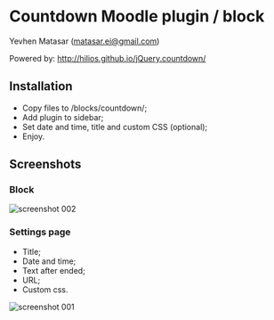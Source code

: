 # Countdown Moodle plugin / block
Yevhen Matasar (matasar.ei@gmail.com)

Powered by: http://hilios.github.io/jQuery.countdown/
## Installation
* Copy files to /blocks/countdown/;
* Add plugin to sidebar;
* Set date and time, title and custom CSS (optional);
* Enjoy.

## Screenshots
### Block
![screenshot 002](https://user-images.githubusercontent.com/6638367/29498017-340472d0-85fc-11e7-900d-f821aba6d4d2.png)
### Settings page
* Title;
* Date and time;
* Text after ended;
* URL;
* Custom css.

![screenshot 001](https://user-images.githubusercontent.com/6638367/29498016-3369b1a0-85fc-11e7-9d2f-b77e39d438fa.png)
